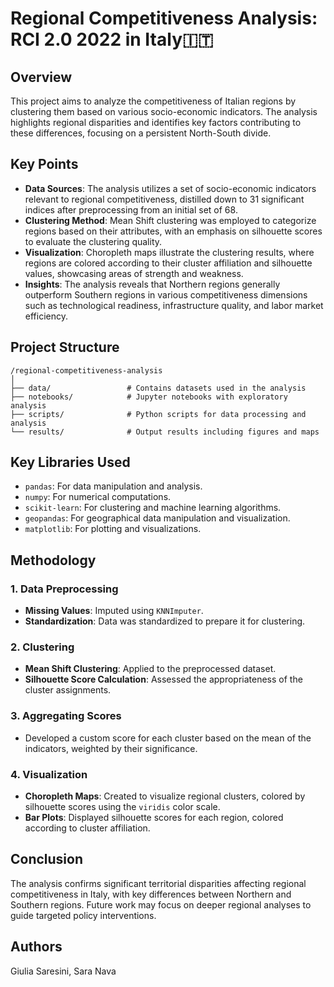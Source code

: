 # Regional Competitiveness Analysis: RCI 2.0 2022 in Italy🇮🇹

## Overview

This project aims to analyze the competitiveness of Italian regions by clustering them based on various socio-economic indicators. The analysis highlights regional disparities and identifies key factors contributing to these differences, focusing on a persistent North-South divide.

## Key Points

- **Data Sources**: The analysis utilizes a set of socio-economic indicators relevant to regional competitiveness, distilled down to 31 significant indices after preprocessing from an initial set of 68.
- **Clustering Method**: Mean Shift clustering was employed to categorize regions based on their attributes, with an emphasis on silhouette scores to evaluate the clustering quality.
- **Visualization**: Choropleth maps illustrate the clustering results, where regions are colored according to their cluster affiliation and silhouette values, showcasing areas of strength and weakness.
- **Insights**: The analysis reveals that Northern regions generally outperform Southern regions in various competitiveness dimensions such as technological readiness, infrastructure quality, and labor market efficiency.

## Project Structure

```
/regional-competitiveness-analysis
│
├── data/                 # Contains datasets used in the analysis
├── notebooks/            # Jupyter notebooks with exploratory analysis
├── scripts/              # Python scripts for data processing and analysis
└── results/              # Output results including figures and maps
```

## Key Libraries Used

- `pandas`: For data manipulation and analysis.
- `numpy`: For numerical computations.
- `scikit-learn`: For clustering and machine learning algorithms.
- `geopandas`: For geographical data manipulation and visualization.
- `matplotlib`: For plotting and visualizations.

## Methodology

### 1. Data Preprocessing
- **Missing Values**: Imputed using `KNNImputer`.
- **Standardization**: Data was standardized to prepare it for clustering.

### 2. Clustering
- **Mean Shift Clustering**: Applied to the preprocessed dataset.
- **Silhouette Score Calculation**: Assessed the appropriateness of the cluster assignments.

### 3. Aggregating Scores
- Developed a custom score for each cluster based on the mean of the indicators, weighted by their significance.

### 4. Visualization
- **Choropleth Maps**: Created to visualize regional clusters, colored by silhouette scores using the `viridis` color scale.
- **Bar Plots**: Displayed silhouette scores for each region, colored according to cluster affiliation.

## Conclusion

The analysis confirms significant territorial disparities affecting regional competitiveness in Italy, with key differences between Northern and Southern regions. Future work may focus on deeper regional analyses to guide targeted policy interventions.

## Authors
Giulia Saresini, Sara Nava
